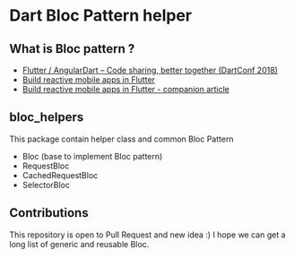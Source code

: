 # Dart Bloc Pattern helper

## What is Bloc pattern ?

- [Flutter / AngularDart – Code sharing, better together (DartConf 2018)](https://youtu.be/PLHln7wHgPE)
- [Build reactive mobile apps in Flutter](https://youtu.be/RS36gBEp8OI)
- [Build reactive mobile apps in Flutter - companion article](https://medium.com/flutter-io/build-reactive-mobile-apps-in-flutter-companion-article-13950959e381)

## bloc_helpers

This package contain helper class and common Bloc Pattern

- Bloc (base to implement Bloc pattern)
- RequestBloc
- CachedRequestBloc
- SelectorBloc

## Contributions

This repository is open to Pull Request and new idea :)
I hope we can get a long list of generic and reusable Bloc.
